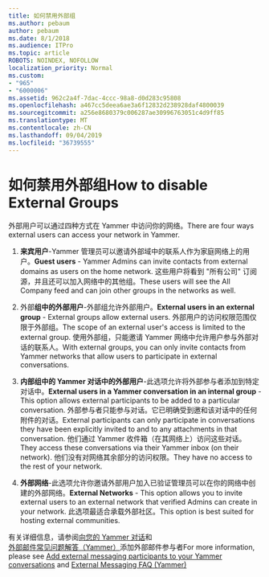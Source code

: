 ```yaml
---
title: 如何禁用外部组
ms.author: pebaum
author: pebaum
ms.date: 8/1/2018
ms.audience: ITPro
ms.topic: article
ROBOTS: NOINDEX, NOFOLLOW
localization_priority: Normal
ms.custom:
- "965"
- "6000006"
ms.assetid: 962c2a4f-7dac-4ccc-98a8-d0d283c95808
ms.openlocfilehash: a467cc5deea6ae3a6f12832d238928daf4800039
ms.sourcegitcommit: a256e8680379c006287ae30996763051c4d9ff85
ms.translationtype: MT
ms.contentlocale: zh-CN
ms.lasthandoff: 09/04/2019
ms.locfileid: "36739555"
---
```

# <a name="how-to-disable-external-groups"></a><span data-ttu-id="bb31d-102">如何禁用外部组</span><span class="sxs-lookup"><span data-stu-id="bb31d-102">How to disable External Groups</span></span>

<span data-ttu-id="bb31d-103">外部用户可以通过四种方式在 Yammer 中访问你的网络。</span><span class="sxs-lookup"><span data-stu-id="bb31d-103">There are four ways external users can access your network in Yammer.</span></span>
  
1. <span data-ttu-id="bb31d-104">**来宾用户**-Yammer 管理员可以邀请外部域中的联系人作为家庭网络上的用户。</span><span class="sxs-lookup"><span data-stu-id="bb31d-104">**Guest users** - Yammer Admins can invite contacts from external domains as users on the home network.</span></span> <span data-ttu-id="bb31d-105">这些用户将看到 "所有公司" 订阅源，并且还可以加入网络中的其他组。</span><span class="sxs-lookup"><span data-stu-id="bb31d-105">These users will see the All Company feed and can join other groups in the networks as well.</span></span>

2. <span data-ttu-id="bb31d-106">外部**组中的外部用户**-外部组允许外部用户。</span><span class="sxs-lookup"><span data-stu-id="bb31d-106">**External users in an external group** - External groups allow external users.</span></span> <span data-ttu-id="bb31d-107">外部用户的访问权限范围仅限于外部组。</span><span class="sxs-lookup"><span data-stu-id="bb31d-107">The scope of an external user's access is limited to the external group.</span></span> <span data-ttu-id="bb31d-108">使用外部组，只能邀请 Yammer 网络中允许用户参与外部对话的联系人。</span><span class="sxs-lookup"><span data-stu-id="bb31d-108">With external groups, you can only invite contacts from Yammer networks that allow users to participate in external conversations.</span></span>

3. <span data-ttu-id="bb31d-109">**内部组中的 Yammer 对话中的外部用户**-此选项允许将外部参与者添加到特定对话中。</span><span class="sxs-lookup"><span data-stu-id="bb31d-109">**External users in a Yammer conversation in an internal group** - This option allows external participants to be added to a particular conversation.</span></span> <span data-ttu-id="bb31d-110">外部参与者只能参与对话。它已明确受到邀和该对话中的任何附件的对话。</span><span class="sxs-lookup"><span data-stu-id="bb31d-110">External participants can only participate in conversations they have been explicitly invited to and to any attachments in that conversation.</span></span> <span data-ttu-id="bb31d-111">他们通过 Yammer 收件箱（在其网络上）访问这些对话。</span><span class="sxs-lookup"><span data-stu-id="bb31d-111">They access these conversations via their Yammer inbox (on their network).</span></span> <span data-ttu-id="bb31d-112">他们没有对网络其余部分的访问权限。</span><span class="sxs-lookup"><span data-stu-id="bb31d-112">They have no access to the rest of your network.</span></span>

4. <span data-ttu-id="bb31d-113">**外部网络**-此选项允许你邀请外部用户加入已验证管理员可以在你的网络中创建的外部网络。</span><span class="sxs-lookup"><span data-stu-id="bb31d-113">**External Networks** - This option allows you to invite external users to an external network that verified Admins can create in your network.</span></span> <span data-ttu-id="bb31d-114">此选项最适合承载外部社区。</span><span class="sxs-lookup"><span data-stu-id="bb31d-114">This option is best suited for hosting external communities.</span></span>

<span data-ttu-id="bb31d-115">有关详细信息，请参阅[向您的 Yammer 对话](https://docs.microsoft.com/yammer/work-with-external-users/add-external-participants)和[外部邮件常见问题解答（Yammer）](https://docs.microsoft.com/yammer/work-with-external-users/external-messaging-faq)添加外部邮件参与者</span><span class="sxs-lookup"><span data-stu-id="bb31d-115">For more information, please see [Add external messaging participants to your Yammer conversations](https://docs.microsoft.com/yammer/work-with-external-users/add-external-participants) and [External Messaging FAQ (Yammer)](https://docs.microsoft.com/yammer/work-with-external-users/external-messaging-faq)</span></span>
  